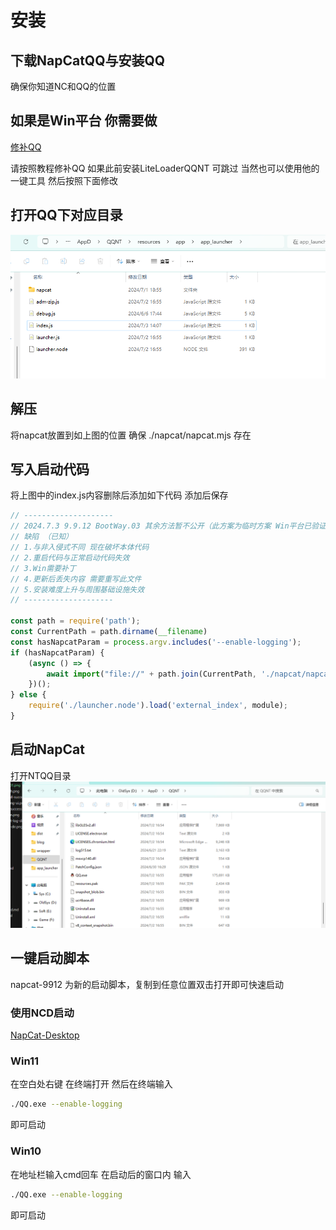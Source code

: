 # 安装
## 下载NapCatQQ与安装QQ
确保你知道NC和QQ的位置

## 如果是Win平台 你需要做
[修补QQ](https://liteloaderqqnt.github.io/guide/install.html#%E4%BF%AE%E8%A1%A5)

请按照教程修补QQ 如果此前安装LiteLoaderQQNT 可跳过 当然也可以使用他的一键工具 然后按照下面修改
## 打开QQ下对应目录
![way0301](../../asset/img/getting-started/install.way03.01.png)

## 解压
将napcat放置到如上图的位置 确保 ./napcat/napcat.mjs 存在

## 写入启动代码
将上图中的index.js内容删除后添加如下代码 添加后保存
```js
// --------------------
// 2024.7.3 9.9.12 BootWay.03 其余方法暂不公开（此方案为临时方案 Win平台已验证）
// 缺陷 （已知）
// 1.与非入侵式不同 现在破坏本体代码
// 2.重启代码与正常启动代码失效 
// 3.Win需要补丁
// 4.更新后丢失内容 需要重写此文件
// 5.安装难度上升与周围基础设施失效
// --------------------

const path = require('path');
const CurrentPath = path.dirname(__filename)
const hasNapcatParam = process.argv.includes('--enable-logging');
if (hasNapcatParam) {
    (async () => {
        await import("file://" + path.join(CurrentPath, './napcat/napcat.mjs'));
    })();
} else {
    require('./launcher.node').load('external_index', module);
}
```

## 启动NapCat
打开NTQQ目录
![way0302](../../asset/img/getting-started/install.way03.02.png)
## 一键启动脚本
<!-- [参考脚本](https://github.com/NapNeko/NapCatQQ/blob/main/script/NapCat.164.bat) -->

napcat-9912 为新的启动脚本，复制到任意位置双击打开即可快速启动
### 使用NCD启动
[NapCat-Desktop](https://github.com/HeartfeltJoy/NapCatQQ-Desktop)
### Win11
在空白处右键 在终端打开 然后在终端输入
```bash
./QQ.exe --enable-logging
```
即可启动
### Win10
在地址栏输入cmd回车 在启动后的窗口内 输入
```bash
./QQ.exe --enable-logging
```
即可启动